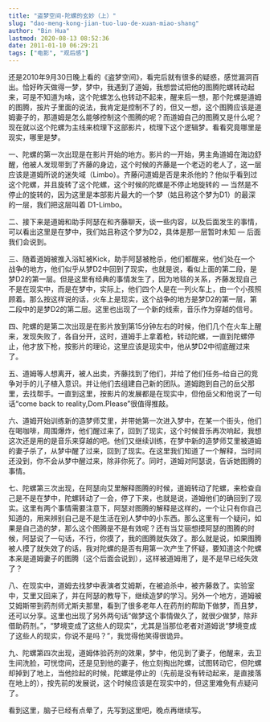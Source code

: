 ```yaml
---
title: "盗梦空间-陀螺的玄妙（上）"
slug: "dao-meng-kong-jian-tuo-luo-de-xuan-miao-shang"
author: "Bin Hua"
lastmod: 2020-08-13 08:52:36
date: 2011-01-10 06:29:21
tags: ["电影", "观后感"]
---
```


还是2010年9月30日晚上看的《盗梦空间》，看完后就有很多的疑惑，感觉漏洞百出。恰好昨天做得一梦，梦中，我遇到了道姆，我想尝试把他的图腾陀螺转动起来，可是不知道为啥，这个陀螺怎么也转动不起来，醒来后一想，那个陀螺是道姆的图腾，按片子里面的说法，我肯定是控制不了的，但又一想，这个图腾应该是道姆妻子的，那道姆是怎么能够控制这个图腾的呢？而道姆自己的图腾又是什么呢？现在就以这个陀螺为主线来梳理下这部影片，梳理下这个逻辑梦。看看究竟哪里是现实，哪里是梦。

一、陀螺的第一次出现是在影片开始的地方。影片的一开始，男主角道姆在海边舒醒，他被人发现带到了齐藤的身边，这个时候的齐藤是一个老迈的老人了，这一层应该是道姆所说的迷失域（Limbo）。齐藤问道姆是否是来杀他的？他似乎看到过这个陀螺，并且旋转了这个陀螺，这个时候的陀螺是不停止地旋转的 — 当然是不停止的旋转的，因为这里是本部影片最大的一个梦（姑且称这个梦为D1）的最深的一层，我们把这层叫着 D1-Limbo。

二、接下来是道姆和助手阿瑟在和齐藤聊天，谈一些内容，以及后面发生的事情，可以看出这里是在梦中，我们姑且称这个梦为D2，具体是那一层暂时未知 — 后面我们会说到。

三、随着道姆被推入浴缸被Kick，助手阿瑟被枪杀，他们都醒来，他们处在一个战争的地方，他们似乎从梦D2中回到了现实，也就是说，看似上面的第二段，是梦D2的第一层。但是这里有经典的事情发生了，因为地毯的关系，齐藤发现自己不是在现实中，而是在梦中，实际上，他们四个人是在一列火车上，由一个小孩照顾着。那么按这样说的话，火车上是现实，这个战争的地方是梦D2的第一层，第二段中的是梦D2的第二层。这里也出现了一个新的线索，音乐作为穿越的信号。

四、陀螺的是第二次出现是在影片放到第15分钟左右的时候，他们几个在火车上醒来，发现失败了，各自分开，这时，道姆手上拿着枪，转动陀螺，一直到陀螺停止，他才放下枪，按影片的理论，这里应该是现实中，他从梦D2中彻底醒过来了。

五、道姆等人想离开，被人出卖，齐藤找到了他们，并给了他们任务–给自己的竞争对手的儿子植入意识。并让他们去组建自己新的团队。道姆跑到自己的岳父那里，去找帮手。一直到这里，按影片的发展都是在现实中，但他岳父和他说了一句话“come back to reality,Dom.Please”很值得推敲。

六、道姆开始训练新的造梦师艾里，并带她第一次进入梦中，在某一个街头，他们在喝咖啡，周围爆炸，他们醒过来了，回到了现实，这个时候音乐再次响起，我想这次还是用的是音乐来穿越的吧。他们又继续训练，在梦中新的造梦师艾里被道姆的妻子杀了，从梦中醒了过来，回到了现实。在这里我们知道了一个解释，当时间还没到，你不会从梦中醒过来，除非你死了。同时，道姆对阿瑟说，告诉她图腾的事情。

七、陀螺第三次出现，在阿瑟向艾里解释图腾的时候，道姆转动了陀螺，来检查自己是不是在梦中，陀螺转动了一会，停了下来，也就是说，道姆他们的确回到了现实。这里有两个事情需要注意下，阿瑟对图腾的解释是这样的，一个让只有你自己知道的，用来辨别自己是不是生活在别人梦中的小东西。那么这里有一个疑问，如果是自己造的梦，那么这个图腾是不是有效呢？还有当艾丽想摸阿瑟的图腾的时候，阿瑟说了一句话，不行，你摸了，我的图腾就失效了。那么就是说，如果图腾被人摸了就失效了的话，我对陀螺的是否有用第一次产生了怀疑，要知道这个陀螺本来是道姆妻子的图腾（这个后面会说到），这样被道姆用了，是不是早已经失效了？

八、在现实中，道姆去找梦中表演者艾姆斯，在被追杀中，被齐藤救了。实验室中，艾里又回来了，并在阿瑟的教导下，继续造梦的学习。另外一个地方，道姆被艾姆斯带到药剂师尤斯夫那里，看到了很多老年人在药剂的帮助下做梦，而且梦，还可以分享。这里也出现了另外两句话“做梦这个事情做久了，就很少做梦，除非借助药剂。”，“梦境变成了这些人的现实”，尤其是当那位老者对道姆说“梦境变成了这些人的现实，你说不是吗？”，我觉得他笑得很诡异。

九、陀螺第四次出现，道姆体验药剂的效果，梦中，他见到了妻子，他醒来，去卫生间洗脸，可恍惚间，还是见到他的妻子，他立刻掏出陀螺，试图转动它，但陀螺却掉到了地上，当他捡起的时候，陀螺是停止的（先前是没有转动起来，是直接落在地上的），按先前的发展说，这个时候应该是在现实中的，但这里难免有点疑问了。

看到这里，脑子已经有点晕了，先写到这里吧，晚点再继续写。
